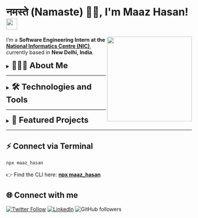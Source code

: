 # नमस्ते (Namaste) 🙏🏻, I'm Maaz Hasan!  <img src="https://media.giphy.com/media/v1.Y2lkPTc5MGI3NjExdTRobGs1NDVkeGwxc2xmcXQxMGs2YWlneXdoNnBkeGdndHIzY3hmNCZlcD12MV9zdGlja2Vyc19zZWFyY2gmY3Q9cw/IdyAQJVN2kVPNUrojM/giphy.gif" width="30"/>

<img align='right' src="https://media.giphy.com/media/v1.Y2lkPTc5MGI3NjExazI0djRvbzU5ZTk0MHlmbWlidjEzcjd0ZzRlcW9kc3QxNGxoYTZ2MSZlcD12MV9zdGlja2Vyc19zZWFyY2gmY3Q9cw/Jqy5D7DFs0i5EPkWfV/giphy.gif" width="230"/>

I’m a **Software Engineering Intern at the [National Informatics Centre (NIC)](https://www.nic.gov.in/)**, currently based in **New Delhi, India**.  


<details>
<summary><b style="font-size:22px">👨🏻‍💻 About Me </b></summary> 
<br/>
<ul>
<li>🚀 I build practical AI systems and full-stack prototypes using <b>Python</b>, <b>PyTorch</b>, <b>TensorFlow</b>, <b>OpenCV</b>, and <b>Flask</b>.</li> 
<li>💡 Passionate about <b>computer vision</b>, <b>reinforcement learning</b>, and making research usable in real-world applications.</li> 
<li>📊 Worked on <b>API design</b>, <b>system architecture</b>, and <b>ML workflows</b> (classification, segmentation, RL self-play engines).</li>
<li>🌱 Currently exploring <b>Generative AI</b> and <b>Agentic AI</b>.</li> 
<li>🤝 Strong believer in <b>open-source collaboration</b> and building tools that solve real-world problems.</li> 
</ul>

<p>I enjoy problem-solving, writing clean code, and shipping reproducible experiments — always excited to push the boundaries of what AI can achieve.</p>
</details>

---


<details>
<summary><b style="font-size:22px">🛠️ Technologies and Tools</b></summary> 
<br/>
<p align="left">
  <a href="https://www.python.org/" target="_blank"><img src="https://cdn.jsdelivr.net/gh/devicons/devicon/icons/python/python-original.svg" alt="Python" width="40" height="40"/></a>
  <a href="https://pytorch.org/" target="_blank"><img src="https://cdn.jsdelivr.net/gh/devicons/devicon/icons/pytorch/pytorch-original.svg" alt="PyTorch" width="40" height="40"/></a>
  <a href="https://www.tensorflow.org/" target="_blank"><img src="https://cdn.jsdelivr.net/gh/devicons/devicon/icons/tensorflow/tensorflow-original.svg" alt="TensorFlow" width="40" height="40"/></a>
  <a href="https://keras.io/" target="_blank"><img src="https://cdn.jsdelivr.net/gh/devicons/devicon/icons/keras/keras-original.svg" alt="Keras" width="40" height="40"/></a>
  <a href="https://opencv.org/" target="_blank"><img src="https://cdn.jsdelivr.net/gh/devicons/devicon/icons/opencv/opencv-original.svg" alt="OpenCV" width="40" height="40"/></a>
  <a href="https://scikit-learn.org/" target="_blank"><img src="https://cdn.jsdelivr.net/gh/devicons/devicon/icons/scikitlearn/scikitlearn-original.svg" alt="scikit-learn" width="40" height="40"/></a>
  <a href="https://numpy.org/" target="_blank"><img src="https://cdn.jsdelivr.net/gh/devicons/devicon/icons/numpy/numpy-original.svg" alt="NumPy" width="40" height="40"/></a>
  <a href="https://pandas.pydata.org/" target="_blank"><img src="https://cdn.jsdelivr.net/gh/devicons/devicon/icons/pandas/pandas-original.svg" alt="Pandas" width="40" height="40"/></a>
  <a href="https://seaborn.pydata.org/" target="_blank"><img src="https://raw.githubusercontent.com/mwaskom/seaborn/master/doc/_static/logo-mark-lightbg.svg" alt="Seaborn" width="40" height="40"/></a>
  <a href="https://www.langchain.com/" target="_blank"><img src="https://avatars.githubusercontent.com/u/126733545?s=200&v=4" alt="LangChain" width="40" height="40"/></a>
  <a href="https://fastapi.tiangolo.com/" target="_blank"><img src="https://cdn.jsdelivr.net/gh/devicons/devicon/icons/fastapi/fastapi-original.svg" alt="FastAPI" width="40" height="40"/></a>
  <a href="https://www.mysql.com/" target="_blank"><img src="https://cdn.jsdelivr.net/gh/devicons/devicon/icons/mysql/mysql-original.svg" alt="MySQL" width="40" height="40"/></a>
  <a href="https://www.docker.com/" target="_blank"><img src="https://cdn.jsdelivr.net/gh/devicons/devicon/icons/docker/docker-original.svg" alt="Docker" width="40" height="40"/></a>
  <a href="https://git-scm.com/" target="_blank"><img src="https://cdn.jsdelivr.net/gh/devicons/devicon/icons/git/git-original.svg" alt="Git" width="40" height="40"/></a>
  <a href="https://jupyter.org/" target="_blank"><img src="https://cdn.jsdelivr.net/gh/devicons/devicon/icons/jupyter/jupyter-original.svg" alt="Jupyter" width="40" height="40"/></a>
  <a href="https://code.visualstudio.com/" target="_blank"><img src="https://cdn.jsdelivr.net/gh/devicons/devicon/icons/vscode/vscode-original.svg" alt="VS Code" width="40" height="40"/></a>
  <a href="https://huggingface.co/" target="_blank"><img src="https://huggingface.co/front/assets/huggingface_logo-noborder.svg" alt="Hugging Face" width="40" height="40"/></a>
  <a href="https://www.langchain.com/" target="_blank"><img src="https://avatars.githubusercontent.com/u/126733545?s=200&v=4" alt="LangChain" width="40" height="40"/></a>
  <a href="https://www.llamaindex.ai/" target="_blank"><img src="https://avatars.githubusercontent.com/u/130722123?s=200&v=4" alt="LlamaIndex" width="40" height="40"/></a>
  <a href="https://www.anthropic.com/" target="_blank"><img src="https://avatars.githubusercontent.com/u/110628257?s=200&v=4" alt="Anthropic" width="40" height="40"/></a>
  <a href="https://cohere.com/" target="_blank"><img src="https://avatars.githubusercontent.com/u/60484428?s=200&v=4" alt="Cohere" width="40" height="40"/></a>
  <a href="https://www.pinecone.io/learn/retrieval-augmented-generation/" target="_blank"><img src="https://www.pinecone.io/favicon.ico" alt="RAG Pipelines" width="40" height="40"/></a>
  <a href="https://www.pinecone.io/" target="_blank"><img src="https://avatars.githubusercontent.com/u/59935373?s=200&v=4" alt="Pinecone" width="40" height="40"/></a>
  <a href="https://weaviate.io/" target="_blank"><img src="https://avatars.githubusercontent.com/u/43605438?s=200&v=4" alt="Weaviate" width="40" height="40"/></a>
  <a href="https://milvus.io/" target="_blank"><img src="https://img.shields.io/badge/Milvus-00BFFF?style=for-the-badge&logo=databricks&logoColor=white" alt="Milvus"/></a>
  <a href="https://www.trychroma.com/" target="_blank"><img src="https://img.shields.io/badge/ChromaDB-FF6F61?style=for-the-badge&logo=google-chrome&logoColor=white" alt="ChromaDB"/></a>
  <a href="https://faiss.ai/" target="_blank"><img src="https://img.shields.io/badge/FAISS-20232A?style=for-the-badge&logo=meta&logoColor=white" alt="FAISS"/></a>

</p>
</details>


---



<details>

<summary><b style="font-size:22px">📌 Featured Projects</b></summary> 
<br/>

- 🔹 [**Deep-Check-Net (Chess Engine)**](https://github.com/Maaz882/Deep-Check-Net---Chess-Model)  
   A **self-play chess engine** built with a deep Residual CNN (policy & value heads) and **Monte Carlo Tree Search (MCTS)**.  
   Trained via reinforcement learning with exploration noise; supports Human vs AI and AI vs AI play with both CLI and Pygame GUI.  

- 🔹 [**AI-Powered Virtual Mouse**](https://github.com/Maaz882/Virtual-Mouse)  
   A **gesture-based virtual mouse** using **MediaPipe** + **OpenCV**.  
   Maps hand gestures for click, scroll, and drag operations — optimized for low-latency real-time control.  

- 🔹 [**Lung Disease Detection (X-ray Classification)**](https://github.com/Maaz882/PULMOSCAN---AI-POWERED-LUNG-DISEASE-DIAGNOSIS-GUIDANCE)  
   A **deep learning classifier** fine-tuned on chest X-rays to detect **COVID-19, Pneumonia (bacterial & viral), Tuberculosis, and Normal**.  
   Integrated with a custom **Tkinter GUI** for image upload, user profiles, history tracking, and hospital recommendation system.  

- 🔹 [**Image Segmentation (U-Net)**](https://github.com/Maaz882/Unet-Image-Segmentation)  
   Implemented **U-Net with batch normalization and dropout** on the CARLA simulator dataset.  
   Achieved strong performance in semantic segmentation tasks for self-driving research.  

---

### 🚧 Work in Progress

- 🔹 [**Text2SQL Natural Language Interface**](https://github.com/Maaz882/TEXT2SQL)  
   Building an **AI-assisted shell** that converts natural language questions into **SQL queries**.  
   Uses **LangChain + LLMs** for schema understanding and **database querying automation**.  

- 🔹 [**Live YouTube Chatbot**](https://github.com/Maaz882/YouTube-Chatbot)  
   Developing a **real-time chatbot** for YouTube .  
   Powered by **Generative AI + LangChain agents**, designed to **answer questions live** while integrating with YouTube APIs.  

</details>

---

## ⚡ Connect via Terminal  

```bash
npx maaz_hasan
```
👉 Find the CLI here: **[npx maaz_hasan](https://github.com/Maaz882/business-card)**

## 🌐 Connect with me

[![Twitter Follow](https://img.shields.io/twitter/follow/misteranmol?label=Follow)](https://x.com/intent/follow?screen_name=Maaz_2003_)
[![Linkedln](https://img.shields.io/badge/LinkedIn-0077B5?style=flat-square&logo=linkedin&logoColor=white)](https://www.linkedin.com/in/maaz-hasan-8a845224a/)
![GitHub followers](https://shields.io/github/followers/Maaz882?label=Follow&style=social)



